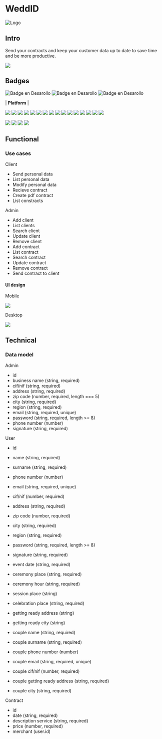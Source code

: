# WeddID

![Logo](https://dev-to-uploads.s3.amazonaws.com/uploads/articles/th5xamgrr6se0x5ro4g6.png)

## Intro

Send your contracts and keep your customer data up to date to save time and be more productive.

![](https://media.giphy.com/media/KSzxFSCApjqOOI1A9q/giphy.gif)

## Badges

![Badge en Desarollo](https://img.shields.io/badge/Versión-0.0-blue) ![Badge en Desarollo](https://img.shields.io/badge/Test-2/2-yellow) ![Badge en Desarollo](https://img.shields.io/badge/Status-en%20desarrollo-green)

| **Platform** |

![](https://img.shields.io/badge/HTML5-E34F26?style=for-the-badge&logo=html5&logoColor=white) ![](https://img.shields.io/badge/JavaScript-F7DF1E?style=for-the-badge&logo=javascript&logoColor=black) ![](https://img.shields.io/badge/Node.js-43853D?style=for-the-badge&logo=node.js&logoColor=white) ![](https://img.shields.io/badge/Express.js-404D59?style=for-the-badge) ![](https://img.shields.io/badge/React-20232A?style=for-the-badge&logo=react&logoColor=61DAFB) ![](https://img.shields.io/badge/Tailwind_CSS-38B2AC?style=for-the-badge&logo=tailwind-css&logoColor=white) ![](https://img.shields.io/badge/React_Router-CA4245?style=for-the-badge&logo=react-router&logoColor=white) ![](https://img.shields.io/badge/MongoDB-4EA94B?style=for-the-badge&logo=mongodb&logoColor=white) ![](https://img.shields.io/badge/json%20web%20tokens-323330?style=for-the-badge&logo=json-web-tokens&logoColor=pink) ![](https://img.shields.io/badge/mocha.js-323330?style=for-the-badge&logo=mocha&logoColor=Brown) ![](https://img.shields.io/badge/mocha.js-323330?style=for-the-badge&logo=mocha&logoColor=Brown) ![](https://img.shields.io/badge/Visual_Studio_Code-0078D4?style=for-the-badge&logo=visual%20studio%20code&logoColor=white) ![](https://img.shields.io/badge/eslint-3A33D1?style=for-the-badge&logo=eslint&logoColor=white) ![](https://img.shields.io/badge/prettier-1A2C34?style=for-the-badge&logo=prettier&logoColor=F7BA3E) ![](https://img.shields.io/badge/Google_chrome-4285F4?style=for-the-badge&logo=Google-chrome&logoColor=white) ![](https://img.shields.io/badge/Brave-FF1B2D?style=for-the-badge&logo=Brave&logoColor=white)

![](https://img.shields.io/badge/Figma-F24E1E?style=for-the-badge&logo=figma&logoColor=white) ![](https://img.shields.io/badge/Adobe%20Creative%20Cloud-DA1F26?style=for-the-badge&logo=Adobe%20Creative%20Cloud&logoColor=white) ![](https://img.shields.io/badge/Adobe%20Photoshop-31A8FF?style=for-the-badge&logo=Adobe%20Photoshop&logoColor=black) ![](https://img.shields.io/badge/Adobe%20Lightroom-31A8FF?style=for-the-badge&logo=Adobe%20Lightroom&logoColor=white)

## Functional

### Use cases

Client

- Send personal data
- List personal data
- Modify personal data
- Recieve contract
- Create pdf contract
- List constracts

Admin

- Add client
- List clients
- Search client
- Update client
- Remove client
- Add contract
- List contract
- Search contract
- Update contract
- Remove contract
- Send contract to client

#### UI design

Mobile

![](https://res.cloudinary.com/practicaldev/image/fetch/s--bkOKlhvR--/c_imagga_scale,f_auto,fl_progressive,h_420,q_auto,w_1000/https://dev-to-uploads.s3.amazonaws.com/uploads/articles/g5qbl3jlcuh64epme60v.png)

Desktop

![](https://www.captain-design.com/blog/content/images/2020/11/figma-tutorial-frame-to-screenshot.png)

## Technical

### Data model

Admin

- id
- business name (string, required)
- cif/nif (string, required)
- address (string, required)
- zip code (number, required, length === 5)
- city (string, required)
- region (string, required)
- email (string, required, unique)
- password (string, required, length >= 8)
- phone number (number)
- signature (string, required)

User

- id
- name (string, required)
- surname (string, required)
- phone number (number)
- email (string, required, unique)
- cif/nif (number, required)
- address (string, required)
- zip code (number, required)
- city (string, required)
- region (string, required)
- password (string, required, length >= 8)
- signature (string, required)

- event date (string, required)
- ceremony place (string, required)
- ceremony hour (string, required)
- session place (string)
- celebration place (string, required)

- getting ready address (string)
- getting ready city (string)

- couple name (string, required)
- couple surname (string, required)
- couple phone number (number)
- couple email (string, required, unique)
- couple cif/nif (number, required)
- couple getting ready address (string, required)
- couple city (string, required)

Contract

- id
- date (string, required)
- description service (string, required)
- price (number, required)
- merchant (user.id)

